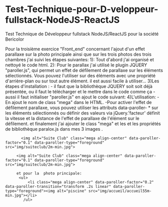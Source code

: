 # Test-Technique-pour-D-veloppeur-fullstack-NodeJS-ReactJS
Test Technique de Développeur fullstack NodeJS/ReactJS pour la société Bericolor




Pour la troisième exercice "Front_end" concernant l'ajout d'un effet parallaxe sur la photo principale ainsi que sur les trois photos des trois chambres j'ai suivi les étapes suivantes:
 1): Tout d'abord j'ai organisé et nettoyé le code html.
 2): Pour le parallax j'ai utilisé le plugin JQUERY "paroller.js", qui permet un effet de défilement de parallaxe sur les éléments              sélectionnés. Vous pouvez l'utiliser sur des éléments avec une propriété d'arrière-plan ou sur tout autre élément.
     il est aussi facile à utiliser...
  3)Les étapes d'installation :
     - il faut que la bibliothèque JQUERY soit soit déjà présentée, ou il faut le télécharger et le mettre dans le code comme ça <script          src="jquery.paroller.min.js"></script>
     - aussi il faut initialiser "paroller.js" en ajout le code suivant:
         <script>
          $('.mega').paroller();
        </script>
    4)L'utilisation:
      - En ajout le nom de class "mega" dans le HTML. 
       -Pour activer l'effet de défilement parallaxe, vous pouvez utiliser les attributs data-paroller- * sur les éléments sélectionnés ou          définir des valeurs via jQuery.'facteur' définit la vitesse et la distance de l'effet de parallaxe de l'élément sur le défilement.
       et finalement j'ai ajouter le class "mega" et les et les propriétés de bibliothèque paralox.js dans mes 3 images .
         
         
           <img alt="Suite Club" class="mega align-center" data-paroller-factor="0.1" data-paroller-type="foreground"                                   src="img/suiteclub/2m-min.jpg"> 
       
         <img alt="Suite Club" class="mega align-center" data-paroller-factor="0.1" data-paroller-type="foreground"                                 src="img/suiteclub/2m-min.jpg">
         
         et pour la  photo principale:
          <ul>
              <li class="mega align-center" data-paroller-factor="0.2" data-paroller-transition="transform .2s linear" data-paroller-                       type="foreground"><img alt="piscine" src="img/accueil/accueil55m-min.jpg"></li>
            /ul>
     
